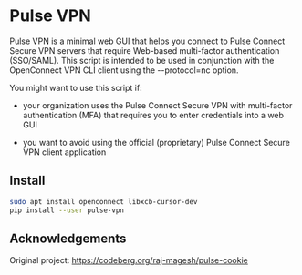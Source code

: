 
# Pulse VPN

Pulse VPN is a minimal web GUI that helps you connect to Pulse Connect Secure
VPN servers that require Web-based multi-factor authentication (SSO/SAML). This
script is intended to be used in conjunction with the OpenConnect VPN CLI
client using the --protocol=nc option.

You might want to use this script if:

- your organization uses the Pulse Connect Secure VPN with multi-factor
  authentication (MFA) that requires you to enter credentials into a web GUI

- you want to avoid using the official (proprietary) Pulse Connect Secure VPN
  client application

## Install

```bash
sudo apt install openconnect libxcb-cursor-dev
pip install --user pulse-vpn
```

## Acknowledgements

Original project: https://codeberg.org/raj-magesh/pulse-cookie

